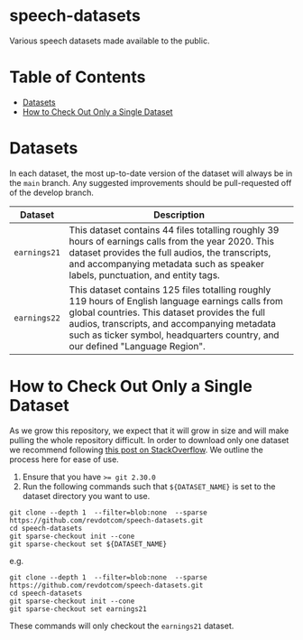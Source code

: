 # speech-datasets

Various speech datasets made available to the public.

# Table of Contents
* [Datasets](#datasets)
* [How to Check Out Only a Single Dataset](#how-to-check-out-only-a-single-dataset)

# Datasets
In each dataset, the most up-to-date version of the dataset will always be in the `main` branch. Any suggested improvements should be pull-requested off of the develop branch.

| Dataset | Description |
| ------- | ----------- |
|`earnings21` | This dataset contains 44 files totalling roughly 39 hours of earnings calls from the year 2020. This dataset provides the full audios, the transcripts, and accompanying metadata such as speaker labels, punctuation, and entity tags. |
|`earnings22` | This dataset contains 125 files totalling roughly 119 hours of English language earnings calls from global countries. This dataset provides the full audios, transcripts, and accompanying metadata such as ticker symbol, headquarters country, and our defined "Language Region".

# How to Check Out Only a Single Dataset

As we grow this repository, we expect that it will grow in size and will make pulling the whole repository difficult. In order to download only one dataset we recommend following [this post on StackOverflow](https://stackoverflow.com/questions/600079/how-do-i-clone-a-subdirectory-only-of-a-git-repository/52269934#52269934). We outline the process here for ease of use.

1. Ensure that you have `>= git 2.30.0`
2. Run the following commands such that `${DATASET_NAME}` is set to the dataset directory you want to use.
  ```
  git clone --depth 1  --filter=blob:none  --sparse https://github.com/revdotcom/speech-datasets.git
  cd speech-datasets
  git sparse-checkout init --cone
  git sparse-checkout set ${DATASET_NAME}
  ```

  e.g.
  ```
  git clone --depth 1  --filter=blob:none  --sparse https://github.com/revdotcom/speech-datasets.git
  cd speech-datasets
  git sparse-checkout init --cone
  git sparse-checkout set earnings21
  ```
  These commands will only checkout the `earnings21` dataset.

